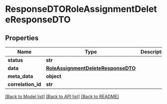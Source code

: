 # ResponseDTORoleAssignmentDeleteResponseDTO

## Properties
Name | Type | Description | Notes
------------ | ------------- | ------------- | -------------
**status** | **str** |  | [optional] 
**data** | [**RoleAssignmentDeleteResponseDTO**](RoleAssignmentDeleteResponseDTO.md) |  | [optional] 
**meta_data** | **object** |  | [optional] 
**correlation_id** | **str** |  | [optional] 

[[Back to Model list]](../README.md#documentation-for-models) [[Back to API list]](../README.md#documentation-for-api-endpoints) [[Back to README]](../README.md)

